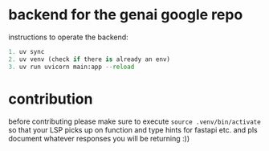 
# backend for the genai google repo

instructions to operate the backend:

```py
1. uv sync
2. uv venv (check if there is already an env)
3. uv run uvicorn main:app --reload
```

# contribution

before contributing please make sure to execute `source .venv/bin/activate` so that your LSP picks up on function and type hints for fastapi etc.
and pls document whatever responses you will be returning :))